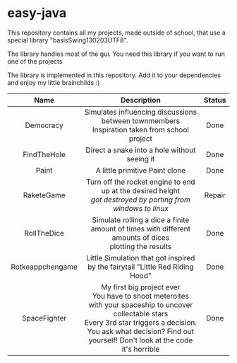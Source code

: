 # easy-java
This repository contains all my  projects, made outside of school, that use a special library "basisSwing130203UTF8".

The library handles most of the gui. You need this library if you want to run one of the projects

The library is implemented in this repository.
Add it to your dependencies and enjoy my little brainchilds :)

| Name | Description | Status |
|:--------------:|:--------------:|:-------------:|
| Democracy | Simulates influencing discussions between townmembers <br> Inspiration taken from school project | Done |
| FindTheHole | Direct a snake into a hole without seeing it | Done |
| Paint | A little primitive Paint clone | Done |
| RaketeGame | Turn off the rocket engine to end up at the desired height <br> _got destroyed by porting from windows to linux_| Repair |
| RollTheDice | Simulate rolling a dice a finite amount of times with different amounts of dices <br> plotting the results | Done |
| Rotkeappchengame | Little Simulation that got inspired by the fairytail "Little Red Riding Hood" | Done |
| SpaceFighter | My first big project ever <br> You have to shoot meteroites with your spaceship to uncover collectable stars <br> Every 3rd star triggers a decision. You ask what decision? Find out yourself! Don't look at the code it's horrible| Done |
